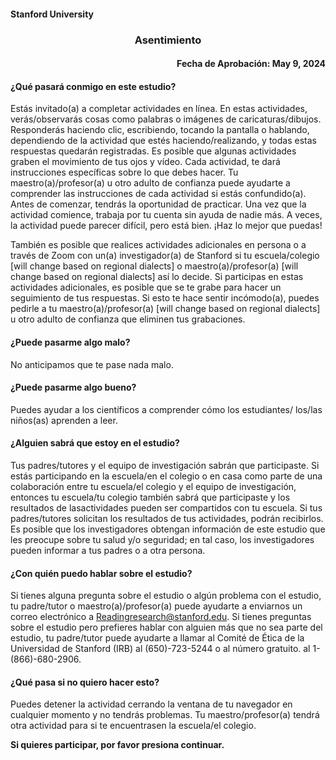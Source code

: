 #### Stanford University 

<h3 style="text-align: center;"> Asentimiento </h3>

<h4 style="text-align: right;"> Fecha de Aprobación: May 9, 2024 </h4>

#### ¿Qué pasará conmigo en este estudio? 

Estás invitado(a) a completar actividades en línea. En estas actividades, verás/observarás cosas como palabras o imágenes de caricaturas/dibujos. Responderás haciendo clic, escribiendo, tocando la pantalla o hablando, dependiendo de la actividad que estés haciendo/realizando, y todas estas respuestas quedarán registradas. Es posible que algunas actividades graben el movimiento de tus ojos y vídeo. Cada actividad, te dará instrucciones específicas sobre lo que debes hacer. Tu maestro(a)/profesor(a) u otro adulto de confianza puede ayudarte a comprender las instrucciones de cada actividad si estás confundido(a). Antes de comenzar, tendrás la oportunidad de practicar. Una vez que la actividad comience, trabaja por tu cuenta sin ayuda de nadie más. A veces, la actividad puede parecer difícil, pero está bien. ¡Haz lo mejor que puedas!

También es posible que realices actividades adicionales en persona o a través de Zoom con un(a) investigador(a) de Stanford si tu escuela/colegio [will change based on regional dialects] o maestro(a)/profesor(a) [will change based on regional dialects] así lo decide. Si participas en estas actividades adicionales, es posible que se te grabe para hacer un seguimiento de tus respuestas. Si esto te hace sentir incómodo(a), puedes pedirle a tu maestro(a)/profesor(a) [will change based on regional dialects] u otro adulto de confianza que eliminen tus grabaciones.

#### ¿Puede pasarme algo malo?

No anticipamos que te pase nada malo.

#### ¿Puede pasarme algo bueno? 

Puedes ayudar a los científicos a comprender cómo los estudiantes/ los/las niños(as) aprenden a leer.

#### ¿Alguien sabrá que estoy en el estudio?

Tus padres/tutores y el equipo de investigación sabrán que participaste. Si  estás participando en la escuela/en el colegio o en casa como parte de una  colaboración entre  tu escuela/el colegio y el equipo de investigación,  entonces tu escuela/tu colegio también sabrá que participaste y los resultados de lasactividades  pueden ser compartidos con tu escuela. Si  tus padres/tutores  solicitan los resultados de  tus actividades, podrán recibirlos. 
Es posible que los investigadores obtengan información de este estudio que  les preocupe sobre tu salud y/o seguridad; en tal caso, los investigadores pueden informar a tus padres o a otra persona.

#### ¿Con quién puedo hablar sobre el estudio?

Si tienes alguna pregunta sobre el estudio o algún problema con el estudio, tu padre/tutor o maestro(a)/profesor(a) puede ayudarte a enviarnos un correo electrónico a Readingresearch@stanford.edu. Si tienes preguntas sobre el estudio pero prefieres hablar con alguien más que no sea parte del estudio, tu padre/tutor puede ayudarte a llamar al Comité de Ética de la Universidad de Stanford (IRB) al (650)-723-5244 o al número gratuito. al 1-(866)-680-2906.

#### ¿Qué pasa si no quiero hacer esto?

Puedes detener la actividad cerrando la ventana de tu navegador en cualquier momento y no tendrás problemas. Tu maestro/profesor(a) tendrá otra actividad para si te encuentrasen la escuela/el colegio.

**Si quieres participar, por favor presiona continuar.**



